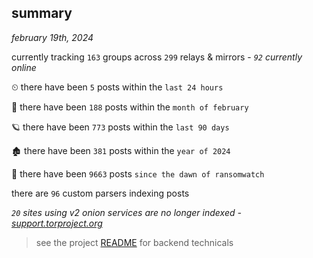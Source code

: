 
## summary
_february 19th, 2024_

currently tracking `163` groups across `299` relays & mirrors - _`92` currently online_

⏲ there have been `5` posts within the `last 24 hours`

🦈 there have been `188` posts within the `month of february`

🪐 there have been `773` posts within the `last 90 days`

🏚 there have been `381` posts within the `year of 2024`

🦕 there have been `9663` posts `since the dawn of ransomwatch`

there are `96` custom parsers indexing posts

_`20` sites using v2 onion services are no longer indexed - [support.torproject.org](https://support.torproject.org/onionservices/v2-deprecation/)_

> see the project [README](https://github.com/joshhighet/ransomwatch#ransomwatch--) for backend technicals
